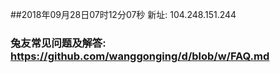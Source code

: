 ##2018年09月28日07时12分07秒 新址: 104.248.151.244
### 兔友常见问题及解答: https://github.com/wanggonging/d/blob/w/FAQ.md
